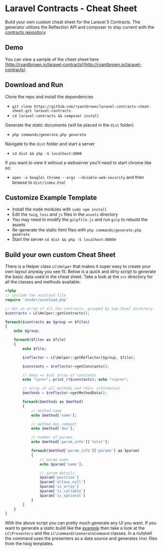 
Laravel Contracts - Cheat Sheet
========

Build your own custom cheat sheet for the Laravel 5 Contracts. The generator utilizes the Reflection API and composer to stay current with the [contracts repository](https://github.com/illuminate/contracts).

Demo
------

You can view a sample of the cheet sheet here [http://ryantbrown.io/laravel-contracts](http://ryantbrown.io/laravel-contracts)

Download and Run
------

Clone the repo and install the dependencies
* ```git clone https://github.com/ryantbrown/laravel-contracts-cheat-sheet.git laravel-contracts```
* ```cd laravel-contracts && composer install```

Generate the static documents (will be placed in the ```dist``` folder)
* ```php commands/generate.php generate```

Navigate to the ```dist``` folder and start a server
* ```cd dist && php -S localhost:8000```

If you want to view it without a webserver you'll need to start chrome like so:
* ```open -a Google\ Chrome --args -–disable-web-security``` and then browse to ```dist/index.html```

Customize Example Template
------

* Install the node modules with ```sudo npm install```
* Edit the ```twig```, ```less``` and ```js``` files in the ```assets``` directory
* You may need to modify the ```gulpfile.js``` and run ```gulp``` to rebuild the assets
* Re-generate the static html files with ```php commands/generate.php generate```
* Start the server ```cd dist && php -S localhost:8000```v


Build your own custom Cheat Sheet
------

There is a Helper class ```LC\Helper``` that makes it super easy to create your own layout anyway you see fit. Below is a quick and dirty script to generate the basic data used in the cheat sheet.  Take a look at the ```src``` directory for all the classes and methods available.

```php
<?php
// include the autoload file
require 'vendor/autoload.php'

// Get an array of all the contracts, grouped by top-level directory
$contracts = LC\Helper::getContracts();

foreach($contracts as $group => $files)
{
    echo $group;

    foreach($files as $file)
    {
        echo $file;

        $reflector = LC\Helper::getReflector($group, $file);

        $constants = $reflector->getConstants();

        // $key => $val array of constants
        echo "<pre>"; print_r($constants); echo "</pre>";

        // array of all methods and their information
        $methods = $reflector->getMethodData();

        foreach($methods as $method)
        {
            // method name
            echo $method['name'];

            // method doc comment
            echo $method['doc'];

            // number of params
            echo $method['param_info']['total'];

            foreach($method['param_info']['params'] as $param)
            {
                // param name
                echo $param['name'];

                // param details
                $param['position']
                $param['allows_null']
                $param['is_array']
                $param['is_callable']
                $param['is_optional']
            }
        }
    }
}
```

With the above script you can pretty much generate any UI you want. If you want to generate a static build like the [example](http://ryantbrown.io/laravel-contracts) then take a look at the ```LC\Presenters``` and the ```LC\Commands\GenerateCommand``` classes.  In a nutshell the command uses the presenters as a data source and generates ```html``` files from the twig templates.